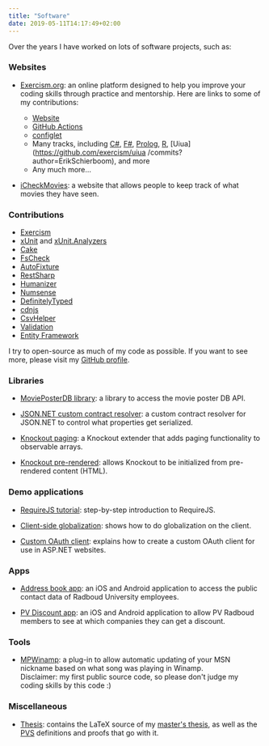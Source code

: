 ```yaml
---
title: "Software"
date: 2019-05-11T14:17:49+02:00
---
```


Over the years I have worked on lots of software projects, such as:

### Websites

- [Exercism.org](https://exercism.org): an online platform designed to help you improve your coding skills through practice and mentorship.
  Here are links to some of my contributions:

  - [Website](https://github.com/exercism/website/commits?author=ErikSchierboom)
  - [GitHub Actions](https://github.com/exercism/github-actions/commits?author=ErikSchierboom)
  - [configlet](https://github.com/exercism/configlet/commits?author=ErikSchierboom)
  - Many tracks, including [C#](https://github.com/exercism/csharp/commits?author=ErikSchierboom), [F#](https://github.com/exercism/fsharp/commits?author=ErikSchierboom), [Prolog](https://github.com/exercism/prolog/commits?author=ErikSchierboom), [R](https://github.com/exercism/r/commits?author=ErikSchierboom), [Uiua](https://github.com/exercism/uiua /commits?author=ErikSchierboom), and more
  - Any much more...

- [iCheckMovies](http://www.icheckmovies.com): a website that allows people to keep track of what movies they have seen.

### Contributions

- [Exercism](https://github.com/search?q=org%3Aexercism+author%3Aerikschierboom&type=pullrequests)
- [xUnit](https://github.com/xunit/xunit/commits?author=ErikSchierboom) and [xUnit.Analyzers](https://github.com/xunit/xunit.analyzers/commits?author=ErikSchierboom)
- [Cake](https://github.com/cake-build/cake/commits?author=ErikSchierboom)
- [FsCheck](https://github.com/fscheck/fscheck/commits?author=ErikSchierboom)
- [AutoFixture](https://github.com/autofixture/autofixture/commits?author=ErikSchierboom)
- [RestSharp](https://github.com/restsharp/RestSharp/commits?author=ErikSchierboom)
- [Humanizer](https://github.com/MehdiK/Humanizer/commits?author=ErikSchierboom)
- [Numsense](https://github.com/ploeh/Numsense/commits?author=ErikSchierboom)
- [DefinitelyTyped](https://github.com/borisyankov/DefinitelyTyped/commits?author=ErikSchierboom)
- [cdnjs](https://github.com/cdnjs/cdnjs/commits?author=ErikSchierboom)
- [CsvHelper](https://github.com/JoshClose/CsvHelper/commits?author=ErikSchierboom)
- [Validation](https://github.com/AArnott/Validation/commits?author=ErikSchierboom)
- [Entity Framework](http://entityframework.codeplex.com/SourceControl/network/forks/ErikSchierboom/testabledbset/contribution/6107)

I try to open-source as much of my code as possible. If you want to see more, please visit my [GitHub profile](https://github.com/ErikSchierboom).

### Libraries

- [MoviePosterDB library](https://github.com/erikschierboom/MoviePosterDb): a library to access the movie poster DB API.

- [JSON.NET custom contract resolver](https://github.com/ErikSchierboom/JsonDotNetCustomContractResolvers): a custom contract resolver for JSON.NET to control what properties get serialized.

- [Knockout paging](https://github.com/ErikSchierboom/knockout-paging): a Knockout extender that adds paging functionality to observable arrays.

- [Knockout pre-rendered](https://github.com/ErikSchierboom/knockout-pre-rendered): allows Knockout to be initialized from pre-rendered content (HTML).

### Demo applications

- [RequireJS tutorial](https://github.com/ErikSchierboom/requirejstutorial): step-by-step introduction to RequireJS.

- [Client-side globalization](https://github.com/ErikSchierboom/clientsideglobalization): shows how to do globalization on the client.

- [Custom OAuth client](https://github.com/ErikSchierboom/CustomOAuthClient): explains how to create a custom OAuth client for use in ASP.NET websites.

### Apps

- [Address book app](https://itunes.apple.com/nl/app/adresboek/id624561801?mt=8): an iOS and Android application to access the public contact data of Radboud University employees.

- [PV Discount app](https://itunes.apple.com/nl/app/korting-pv-radboud/id748048429?mt=8): an iOS and Android application to allow PV Radboud members to see at which companies they can get a discount.

### Tools

- [MPWinamp](https://github.com/ErikSchierboom/MPWinamp): a plug-in to allow automatic updating of your MSN nickname based on what song was playing in Winamp.<br/>
  Disclaimer: my first public source code, so please don't judge my coding skills by this code :)

### Miscellaneous

- [Thesis](https://github.com/ErikSchierboom/thesis): contains the LaTeX source of my [master's thesis](https://github.com/ErikSchierboom/thesis/blob/master/thesis.pdf), as well as the [PVS](http://pvs.csl.sri.com/) definitions and proofs that go with it.
